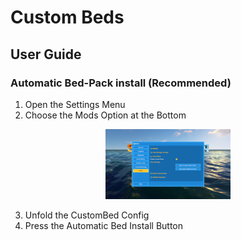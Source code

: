 # Custom Beds
## User Guide

### Automatic Bed-Pack install (Recommended)

1. Open the Settings Menu
2. Choose the Mods Option at the Bottom
   
<div align=center>
   
<img width="200" src="./docs/images/CustomBedsUser1.jpg">

</div>

3. Unfold the CustomBed Config
4. Press the Automatic Bed Install Button

